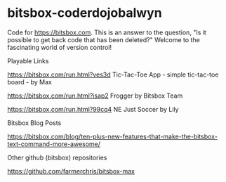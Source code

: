 # bitsbox-coderdojobalwyn

Code for https://bitsbox.com. This is an answer to the question, "Is it possible to get back code that has been deleted?" Welcome to the fascinating world of version control!

Playable Links

https://bitsbox.com/run.html?ves3d  Tic-Tac-Toe App - simple tic-tac-toe board - by Max

https://bitsbox.com/run.html?isap2  Frogger by Bitsbox Team

https://bitsbox.com/run.html?99cq4  NE Just Soccer by Lily 



Bitsbox Blog Posts

https://bitsbox.com/blog/ten-plus-new-features-that-make-the-bitsbox-text-command-more-awesome/



Other github (bitsbox) repositories

https://github.com/farmerchris/bitsbox-max
